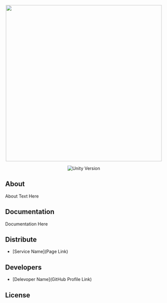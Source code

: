 <p align="center">
      <img src="https://i.ibb.co/W2JTr9p/cover1.webp" width="500">
</p>

<p align="center">
   <img src="https://img.shields.io/badge/Engine-Unity%202021.3.11f1-red" alt="Unity Version">
</p>

## About

About Text Here

## Documentation

Documentation Here

## Distribute

- [Service Name](Page Link)


## Developers

- [Delevoper Name](GitHub Profile Link)

## License
